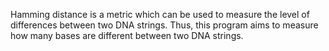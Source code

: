 Hamming distance is a metric which can be used to measure the level of differences between two DNA strings. Thus, this program aims to measure how many bases are different between two DNA strings.
